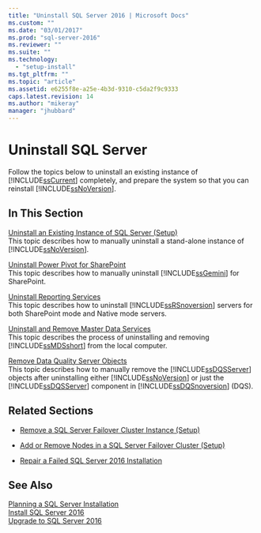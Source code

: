 ```yaml
---
title: "Uninstall SQL Server 2016 | Microsoft Docs"
ms.custom: ""
ms.date: "03/01/2017"
ms.prod: "sql-server-2016"
ms.reviewer: ""
ms.suite: ""
ms.technology: 
  - "setup-install"
ms.tgt_pltfrm: ""
ms.topic: "article"
ms.assetid: e6255f8e-a25e-4b3d-9310-c5da2f9c9333
caps.latest.revision: 14
ms.author: "mikeray"
manager: "jhubbard"
---
```

# Uninstall SQL Server 
  Follow the topics below to uninstall an existing instance of [!INCLUDE[ssCurrent](../../advanced-analytics/r-services/includes/sscurrent-md.md)] completely, and prepare the system so that you can reinstall [!INCLUDE[ssNoVersion](../../advanced-analytics/r-services/includes/ssnoversion-md.md)].  
  
## In This Section  
 [Uninstall an Existing Instance of SQL Server &#40;Setup&#41;](../../sql-server/install/uninstall-an-existing-instance-of-sql-server-setup.md)  
 This topic describes how to manually uninstall a stand-alone instance of [!INCLUDE[ssNoVersion](../../advanced-analytics/r-services/includes/ssnoversion-md.md)].  
  
 [Uninstall Power Pivot for SharePoint](../../sql-server/install/uninstall-power-pivot-for-sharepoint.md)  
 This topic describes how to manually uninstall [!INCLUDE[ssGemini](../../analysis-services/includes/ssgemini-md.md)] for SharePoint.  
  
 [Uninstall Reporting Services](../../sql-server/install/uninstall-reporting-services.md)  
 This topic describes how to uninstall [!INCLUDE[ssRSnoversion](../../advanced-analytics/r-services/includes/ssrsnoversion-md.md)] servers for both SharePoint mode and Native mode servers.  
  
 [Uninstall and Remove Master Data Services](../../sql-server/install/uninstall-and-remove-master-data-services.md)  
 This topic describes the process of uninstalling and removing [!INCLUDE[ssMDSshort](../../analysis-services/includes/ssmdsshort-md.md)] from the local computer.  
  
 [Remove Data Quality Server Objects](../../sql-server/install/remove-data-quality-server-objects.md)  
 This topic describes how to manually remove the [!INCLUDE[ssDQSServer](../../data-quality-services/includes/ssdqsserver-md.md)] objects after uninstalling either [!INCLUDE[ssNoVersion](../../advanced-analytics/r-services/includes/ssnoversion-md.md)] or just the [!INCLUDE[ssDQSServer](../../data-quality-services/includes/ssdqsserver-md.md)] component in [!INCLUDE[ssDQSnoversion](../../data-quality-services/includes/ssdqsnoversion-md.md)] (DQS).  
  
## Related Sections  
  
-   [Remove a SQL Server Failover Cluster Instance &#40;Setup&#41;](../../sql-server/failover-clusters/install/remove-a-sql-server-failover-cluster-instance-setup.md)  
  
-   [Add or Remove Nodes in a SQL Server Failover Cluster &#40;Setup&#41;](../../sql-server/failover-clusters/install/add-or-remove-nodes-in-a-sql-server-failover-cluster-setup.md)  
  
-   [Repair a Failed SQL Server 2016 Installation](../Topic/Repair%20a%20Failed%20SQL%20Server%202016%20Installation.md)  
  
## See Also  
 [Planning a SQL Server Installation](../../sql-server/install/planning-a-sql-server-installation.md)   
 [Install SQL Server 2016](../Topic/Install%20SQL%20Server%202016.md)   
 [Upgrade to SQL Server 2016](../Topic/Upgrade%20to%20SQL%20Server%202016.md)  
  
  
